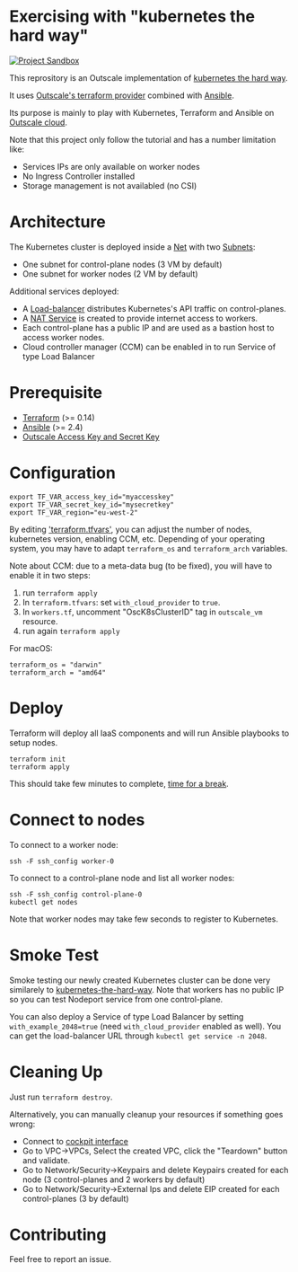 # Exercising with "kubernetes the hard way"
[![Project Sandbox](https://docs.outscale.com/fr/userguide/_images/Project-Sandbox-yellow.svg)](https://docs.outscale.com/en/userguide/Open-Source-Projects.html)

This reprository is an Outscale implementation of [kubernetes the hard way](https://github.com/kelseyhightower/kubernetes-the-hard-way).

It uses [Outscale's terraform provider](https://registry.terraform.io/providers/outscale-dev/outscale/latest/docs) combined with [Ansible](https://www.ansible.com/).

Its purpose is mainly to play with Kubernetes, Terraform and Ansible on [Outscale cloud](http://www.outscale.com/).

Note that this project only follow the tutorial and has a number limitation like:
- Services IPs are only available on worker nodes
- No Ingress Controller installed
- Storage management is not availabled (no CSI)

# Architecture

The Kubernetes cluster is deployed inside a [Net](https://docs.outscale.com/en/userguide/About-Nets.html) with two [Subnets](https://docs.outscale.com/en/userguide/Getting-Information-About-Your-Subnets.html):
- One subnet for control-plane nodes (3 VM by default)
- One subnet for worker nodes (2 VM by default)

Additional services deployed:
- A [Load-balancer](https://docs.outscale.com/en/userguide/About-Load-Balancers.html) distributes Kubernetes's API traffic on control-planes.
- A [NAT Service](https://docs.outscale.com/en/userguide/About-NAT-Services.html) is created to provide internet access to workers.
- Each control-plane has a public IP and are used as a bastion host to access worker nodes.
- Cloud controller manager (CCM) can be enabled in to run Service of type Load Balancer

# Prerequisite

- [Terraform](https://www.terraform.io/) (>= 0.14)
- [Ansible](https://www.ansible.com/) (>= 2.4)
- [Outscale Access Key and Secret Key](https://docs.outscale.com/en/userguide/Creating-an-Access-Key.html)

# Configuration

```
export TF_VAR_access_key_id="myaccesskey"
export TF_VAR_secret_key_id="mysecretkey"
export TF_VAR_region="eu-west-2"
```

By editing ['terraform.tfvars'](terraform.tfvars), you can adjust the number of nodes, kubernetes version, enabling CCM, etc.
Depending of your operating system, you may have to adapt `terraform_os` and `terraform_arch` variables.

Note about CCM: due to a meta-data bug (to be fixed), you will have to enable it in two steps:
1. run `terraform apply`
2. In `terraform.tfvars`: set `with_cloud_provider` to `true`.
3. In `workers.tf`, uncomment "OscK8sClusterID" tag in `outscale_vm` resource.
4. run again `terraform apply`

For macOS:
```
terraform_os = "darwin"
terraform_arch = "amd64"
```

# Deploy

Terraform will deploy all IaaS components and will run Ansible playbooks to setup nodes.

```
terraform init
terraform apply
```

This should take few minutes to complete, [time for a break](https://xkcd.com/303/).

# Connect to nodes

To connect to a worker node:
```
ssh -F ssh_config worker-0
```

To connect to a control-plane node and list all worker nodes:
```
ssh -F ssh_config control-plane-0
kubectl get nodes
```

Note that worker nodes may take few seconds to register to Kubernetes.

# Smoke Test

Smoke testing our newly created Kubernetes cluster can be done very similarely to [kubernetes-the-hard-way](https://github.com/kelseyhightower/kubernetes-the-hard-way/blob/master/docs/13-smoke-test.md).
Note that workers has no public IP so you can test Nodeport service from one control-plane.

You can also deploy a Service of type Load Balancer by setting `with_example_2048=true` (need `with_cloud_provider` enabled as well). You can get the load-balancer URL through `kubectl get service -n 2048`.

# Cleaning Up

Just run `terraform destroy`.

Alternatively, you can manually cleanup your resources if something goes wrong:
- Connect to [cockpit interface](https://cockpit.outscale.com/)
- Go to VPC->VPCs, Select the created VPC, click the "Teardown" button and validate.
- Go to Network/Security->Keypairs and delete Keypairs created for each node (3 control-planes and 2 workers by default)
- Go to Network/Security->External Ips and delete EIP created for each control-planes (3 by default)

# Contributing

Feel free to report an issue.
